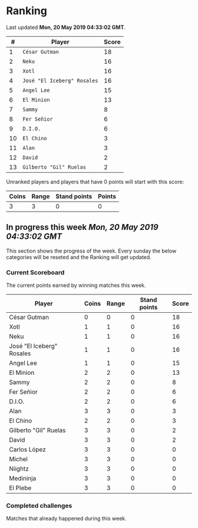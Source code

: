 # Ranking

Last updated **Mon, 20 May 2019 04:33:02 GMT**.

|#|Player|Score|
|-|------|-----|
|1|`César Gutman`|18|
|2|`Neku`|16|
|3|`Xotl`|16|
|4|`José "El Iceberg" Rosales`|16|
|5|`Angel Lee`|15|
|6|`El Minion`|13|
|7|`Sammy`|8|
|8|`Fer Señior`|6|
|9|`D.I.O.`|6|
|10|`El Chino`|3|
|11|`Alan`|3|
|12|`David`|2|
|13|`Gilberto "Gil" Ruelas`|2|

Unranked players and players that have 0 points will start with this score:

|Coins|Range|Stand points|Points|
|-----|-----|------------|------|
|3|3|0|0|

## In progress this week *Mon, 20 May 2019 04:33:02 GMT*
This section shows the progress of the week. Every sunday the below categories will be reseted and the Ranking will get updated.

### Current Scoreboard
The current points earned by winning matches this week.

|Player|Coins|Range|Stand points|Score|
|------|-----|-----|------------|-----|
|César Gutman|0|0|0|18|
|Xotl|1|1|0|16|
|Neku|1|1|0|16|
|José "El Iceberg" Rosales|1|1|0|16|
|Angel Lee|1|1|0|15|
|El Minion|2|2|0|13|
|Sammy|2|2|0|8|
|Fer Señior|2|2|0|6|
|D.I.O.|2|2|0|6|
|Alan|3|3|0|3|
|El Chino|2|2|0|3|
|Gilberto "Gil" Ruelas|3|3|0|2|
|David|3|3|0|2|
|Carlos López|3|3|0|0|
|Michel|3|3|0|0|
|Niightz|3|3|0|0|
|Medininja|3|3|0|0|
|El Plebe|3|3|0|0|

### Completed challenges
Matches that already happened during this week.


